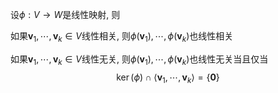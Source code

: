 设$\phi: V \to W$是线性映射, 则

如果$\boldsymbol v_1, \cdots, \boldsymbol v_k \in V$线性相关, 则$\phi(\boldsymbol v_1), \cdots, \phi(\boldsymbol v_k)$也线性相关

如果$\boldsymbol v_1, \cdots, \boldsymbol v_k \in V$线性无关, 则$\phi(\boldsymbol v_1), \cdots, \phi(\boldsymbol v_k)$也线性无关当且仅当
$$
\ker (\phi) \cap \langle \boldsymbol v_1, \cdots, \boldsymbol v_k \rangle = \{\boldsymbol 0\}
$$


